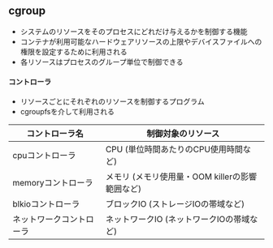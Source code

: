 ## cgroup
- システムのリソースをそのプロセスにどれだけ与えるかを制御する機能
- コンテナが利用可能なハードウェアリソースの上限やデバイスファイルへの権限を設定するために利用される
- 各リソースはプロセスのグループ単位で制御できる

#### コントローラ
- リソースごとにそれぞれのリソースを制御するプログラム
- cgroupfsを介して利用される

| コントローラ名            | 制御対象のリソース                              |
| -                         | -                                               |
| cpuコントローラ           | CPU (単位時間あたりのCPU使用時間など)           |
| memoryコントローラ        | メモリ (メモリ使用量・OOM killerの影響範囲など) |
| blkioコントローラ         | ブロックIO (ストレージIOの帯域など)             |
| ネットワークコントローラ  | ネットワークIO (ネットワークIOの帯域など)       |
